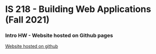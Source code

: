 # IS 218 - Building Web Applications (Fall 2021)

### Intro HW - Website hosted on Github pages


[Website hosted on github](https://kevnramos.github.io/)
